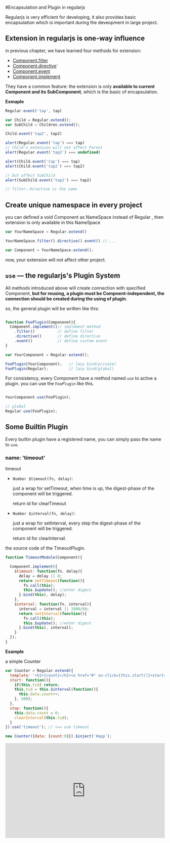 #Encapsulation and Plugin in regularjs

Regularjs is very efficient for developing, it also provides basic encapsulation which is important during the deveopment in large project.

## Extension in regularjs is one-way influence

in previous chapter, we have learned four methods for extension:

* [Component.filter](filter.md)
* [Component.directive](directive.md)`
* [Component.event](event.md)
* [Component.implement](class.md)


They have a common feature: the extension is only __available to current Component and its SubComponent__, which is the basic of encapsulation.

__Exmaple__

```javascript
Regular.event('tap', tap)

var Child = Regular.extend();
var SubChild = Children.extend();

Child.event('tap2', tap2)

alert(Regular.event('tap') === tap)
// Child's extension will not affect Parent
alert(Regular.event('tap2') === undefined)

alert(Child.event('tap') === tap)
alert(Child.event('tap2') === tap2)

// but affect SubChild
alert(SubChild.event('tap2') === tap2)

// filter，directive is the same
```



## Create unique namespace in every project

you can defined a void Component as NameSpace instead of Regular , then extension is only available in this NameSpace

```javascript
var YourNameSpace = Regular.extend()

YourNameSpace.filter().directive().event() //....

var Component = YourNameSpace.extend();
```

now, your extension will not affect other project.


## `use` — the regularjs's Plugin System

All methods introduced above will create connection with specified Component, __but for reusing, a plugin must be Compnent-independent, the connection should be created during the using of plugin__.


so, the general plugin will be written like this:

```javascript

function FooPlugin(Componenet){
  Component.implement()// implement method
    .filter()          // define filter
    .directive()       // define directive
    .event()           // define custom event
}

var YourComponent = Regular.extend();

FooPlugin(YourComponent);   // lazy bind(private)
FooPlugin(Regular);         // lazy bind(global)

```


For consistency, every Component have a method named `use` to active a plugin. you can use the `FooPlugin` like this.

```javascript

YourComponent.use(FooPlugin);

// global
Regular.use(FooPlugin);

```




## Some Builtin Plugin

Every builtin plugin have a registered name, you can simply pass the name to `use`.


<a name="timeout"></a>
### name: 'timeout'

timeout

- `Number $timeout(fn, delay)`:

  just a wrap for setTimeout, when time is up, the digest-phase of the component will be triggered.

  return id for clearTimeout

- `Number $interval(fn, delay)`:

  just a wrap for setInterval, every step the digest-phase of the component will be triggered.

  return id for clearInterval.


the source code of the TimeoutPlugin.

```js
function TimeoutModule(Component){

  Component.implement({
    $timeout: function(fn, delay){
      delay = delay || 0;
      return setTimeout(function(){
        fn.call(this);
        this.$update(); //enter digest
      }.bind(this), delay);
    },
    $interval: function(fn, interval){
      interval = interval || 1000/60;
      return setInterval(function(){
        fn.call(this);
        this.$update(); //enter digest
      }.bind(this), interval);
    }
  });
}

```

__Example__

a simple Counter

```javascript
var Counter = Regular.extend({
  template: '<h2>{count}</h2><a href="#" on-click={this.start()}>start</a> <a href="#" on-click={this.stop()}>stop</a>',
  start: function(){
    if(this.tid) return;
    this.tid = this.$interval(function(){
      this.data.count++;
    }, 500);
  },
  stop: function(){
    this.data.count = 0;
    clearInterval(this.tid);
  }
}).use('timeout'); // <== use timeout

new Counter({data: {count:0}}).$inject('#app');

```



<iframe width="100%" height="300" src="http://jsfiddle.net/leeluolee/4AzR6/embedded/result,js,html,resources" allowfullscreen="allowfullscreen" frameborder="0"></iframe>














